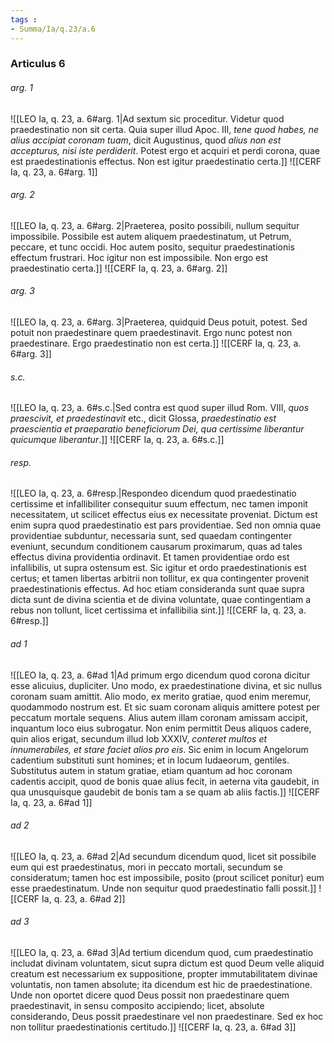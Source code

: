 ```yaml
---
tags : 
- Summa/Ia/q.23/a.6
---
```


### Articulus 6

###### arg. 1
![[LEO Ia, q. 23, a. 6#arg. 1|Ad sextum sic proceditur. Videtur quod praedestinatio non sit certa. Quia super illud Apoc. III, *tene quod habes, ne alius accipiat coronam tuam*, dicit Augustinus, quod *alius non est accepturus, nisi iste perdiderit*. Potest ergo et acquiri et perdi corona, quae est praedestinationis effectus. Non est igitur praedestinatio certa.]]
![[CERF Ia, q. 23, a. 6#arg. 1]]

###### arg. 2
![[LEO Ia, q. 23, a. 6#arg. 2|Praeterea, posito possibili, nullum sequitur impossibile. Possibile est autem aliquem praedestinatum, ut Petrum, peccare, et tunc occidi. Hoc autem posito, sequitur praedestinationis effectum frustrari. Hoc igitur non est impossibile. Non ergo est praedestinatio certa.]]
![[CERF Ia, q. 23, a. 6#arg. 2]]

###### arg. 3
![[LEO Ia, q. 23, a. 6#arg. 3|Praeterea, quidquid Deus potuit, potest. Sed potuit non praedestinare quem praedestinavit. Ergo nunc potest non praedestinare. Ergo praedestinatio non est certa.]]
![[CERF Ia, q. 23, a. 6#arg. 3]]

###### s.c.
![[LEO Ia, q. 23, a. 6#s.c.|Sed contra est quod super illud Rom. VIII, *quos praescivit, et praedestinavit* etc., dicit Glossa, *praedestinatio est praescientia et praeparatio beneficiorum Dei, qua certissime liberantur quicumque liberantur*.]]
![[CERF Ia, q. 23, a. 6#s.c.]]

###### resp.
![[LEO Ia, q. 23, a. 6#resp.|Respondeo dicendum quod praedestinatio certissime et infallibiliter consequitur suum effectum, nec tamen imponit necessitatem, ut scilicet effectus eius ex necessitate proveniat. Dictum est enim supra quod praedestinatio est pars providentiae. Sed non omnia quae providentiae subduntur, necessaria sunt, sed quaedam contingenter eveniunt, secundum conditionem causarum proximarum, quas ad tales effectus divina providentia ordinavit. Et tamen providentiae ordo est infallibilis, ut supra ostensum est. Sic igitur et ordo praedestinationis est certus; et tamen libertas arbitrii non tollitur, ex qua contingenter provenit praedestinationis effectus. Ad hoc etiam consideranda sunt quae supra dicta sunt de divina scientia et de divina voluntate, quae contingentiam a rebus non tollunt, licet certissima et infallibilia sint.]]
![[CERF Ia, q. 23, a. 6#resp.]]

###### ad 1
![[LEO Ia, q. 23, a. 6#ad 1|Ad primum ergo dicendum quod corona dicitur esse alicuius, dupliciter. Uno modo, ex praedestinatione divina, et sic nullus coronam suam amittit. Alio modo, ex merito gratiae, quod enim meremur, quodammodo nostrum est. Et sic suam coronam aliquis amittere potest per peccatum mortale sequens. Alius autem illam coronam amissam accipit, inquantum loco eius subrogatur. Non enim permittit Deus aliquos cadere, quin alios erigat, secundum illud Iob XXXIV, *conteret multos et innumerabiles, et stare faciet alios pro eis*. Sic enim in locum Angelorum cadentium substituti sunt homines; et in locum Iudaeorum, gentiles. Substitutus autem in statum gratiae, etiam quantum ad hoc coronam cadentis accipit, quod de bonis quae alius fecit, in aeterna vita gaudebit, in qua unusquisque gaudebit de bonis tam a se quam ab aliis factis.]]
![[CERF Ia, q. 23, a. 6#ad 1]]

###### ad 2
![[LEO Ia, q. 23, a. 6#ad 2|Ad secundum dicendum quod, licet sit possibile eum qui est praedestinatus, mori in peccato mortali, secundum se consideratum; tamen hoc est impossibile, posito (prout scilicet ponitur) eum esse praedestinatum. Unde non sequitur quod praedestinatio falli possit.]]
![[CERF Ia, q. 23, a. 6#ad 2]]

###### ad 3
![[LEO Ia, q. 23, a. 6#ad 3|Ad tertium dicendum quod, cum praedestinatio includat divinam voluntatem, sicut supra dictum est quod Deum velle aliquid creatum est necessarium ex suppositione, propter immutabilitatem divinae voluntatis, non tamen absolute; ita dicendum est hic de praedestinatione. Unde non oportet dicere quod Deus possit non praedestinare quem praedestinavit, in sensu composito accipiendo; licet, absolute considerando, Deus possit praedestinare vel non praedestinare. Sed ex hoc non tollitur praedestinationis certitudo.]]
![[CERF Ia, q. 23, a. 6#ad 3]]

